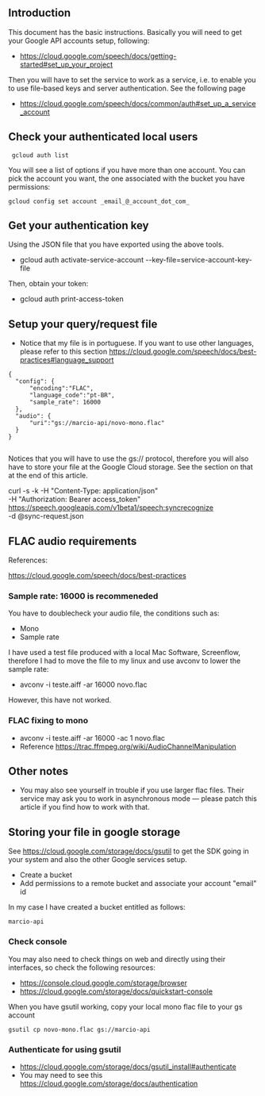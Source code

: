 ## Introduction

This document has the basic instructions. Basically you will need to get your Google API accounts setup, following: 

* https://cloud.google.com/speech/docs/getting-started#set_up_your_project

Then you will have to set the service to work as a service, i.e. to enable you to use file-based keys and server authentication. See the following page

*  https://cloud.google.com/speech/docs/common/auth#set_up_a_service_account 

## Check your authenticated local users 

```
 gcloud auth list
```

You will see a list of options if you have more than one account. You can pick the account you want, the one associated with the bucket you have permissions: 

```
gcloud config set account _email_@_account_dot_com_
```


## Get your authentication key

Using the JSON file that you have exported using the above tools.

* gcloud auth activate-service-account --key-file=service-account-key-file


Then, obtain your token: 

* gcloud auth print-access-token

## Setup your query/request file

* Notice that my file is in portuguese. If you want to use other languages, please refer to this section https://cloud.google.com/speech/docs/best-practices#language_support

```
{
  "config": {
      "encoding":"FLAC",
      "language_code":"pt-BR",
      "sample_rate": 16000
  },
  "audio": {
      "uri":"gs://marcio-api/novo-mono.flac"
  }
}
  
```

Notices that you will have to use the gs:// protocol, therefore you will also have to store your file at the Google Cloud storage. See the section on that at the end of this article.

curl -s -k -H "Content-Type: application/json" \
    -H "Authorization: Bearer access_token" \
    https://speech.googleapis.com/v1beta1/speech:syncrecognize \
    -d @sync-request.json

## FLAC audio requirements 

References: 

https://cloud.google.com/speech/docs/best-practices

### Sample rate: 16000 is recommeneded 

You have to doublecheck your audio file, the conditions such as: 

* Mono
* Sample rate 

I have used a test file produced with a local Mac Software, Screenflow, therefore I had to move the file to my linux and use avconv to lower the sample rate: 

* avconv -i teste.aiff -ar 16000 novo.flac

However, this have not worked. 

### FLAC fixing to mono

* avconv -i teste.aiff -ar 16000 -ac 1 novo.flac
* Reference https://trac.ffmpeg.org/wiki/AudioChannelManipulation 

## Other notes

* You may also see yourself in trouble if you use larger flac files. Their service may ask you to work in asynchronous mode — please patch this article if you find how to work with that.

## Storing your file in google storage

See https://cloud.google.com/storage/docs/gsutil to get the SDK going in your system and also the other Google services setup. 

* Create a bucket
* Add permissions to a remote bucket and associate your account "email" id

In my case I have created a bucket entitled as follows: 

```
marcio-api
```

### Check console 

You may also need to check things on web and directly using their interfaces, so check the following resources: 

* https://console.cloud.google.com/storage/browser
* https://cloud.google.com/storage/docs/quickstart-console

When you have gsutil working, copy your local mono flac file to your gs account

```
gsutil cp novo-mono.flac gs://marcio-api
```

### Authenticate for using gsutil

* https://cloud.google.com/storage/docs/gsutil_install#authenticate
* You may need to see this https://cloud.google.com/storage/docs/authentication 




